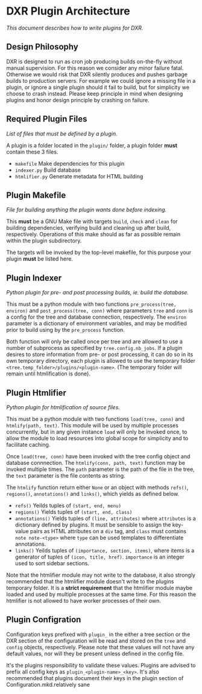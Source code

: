DXR Plugin Architecture
=======================
_This document describes how to write plugins for DXR._

Design Philosophy
-----------------
DXR is designed to run as cron job producing builds on-the-fly without manual
supervision. For this reason we consider any minor failure fatal.
Otherwise we would risk that DXR silently produces and pushes garbage builds to
production servers. For example we could ignore a missing file in a plugin, or
ignore a single plugin should it fail to build, but for simplicity we choose to
crash instead. Please keep principle in mind when designing plugins and honor
design principle by crashing on failure.


Required Plugin Files
---------------------
_List of files that must be defined by a plugin._

A plugin is a folder located in the `plugin/` folder, a plugin folder **must**
contain these 3 files.

 - `makefile`              Make dependencies for this plugin
 - `indexer.py`            Build database
 - `htmlifier.py`          Generate metadata for HTML building


Plugin Makefile
---------------
_File for building anything the plugin wants done before indexing._

This **must** be a GNU Make file with targets `build`, `check` and `clean`
for building dependencies, verifying build and cleaning up after build,
respectively. Operations of this make should as far as possible remain within
the plugin subdirectory.

The targets will be invoked by the top-level makefile, for this purpose your
plugin **must** be listed here.


Plugin Indexer
--------------
_Python plugin for pre- and post processing builds, ie. build the database._

This must be a python module with two functions `pre_process(tree, environ)`
and `post_process(tree, conn)` where parameters `tree` and `conn` is a config
for the tree and database connection, respectively.
The `environ` parameter is a dictionary of environment variables, and may be
modified prior to build using by the `pre_process` function.

Both function will only be called once per tree and are allowed to use a
number of subprocess as specified by `tree.config.nb_jobs`.
If a plugin desires to store information from pre- or post processing, it can
do so in its own temporary directory, each plugin is allowed to use the
temporary folder `<tree.temp_folder>/plugins/<plugin-name>`.
(The temporary folder will remain until htmlification is done).


Plugin Htmlifier
----------------
_Python plugin for htmlification of source files._

This must be a python module with two functions `load(tree, conn)` and
`htmlify(path, text)`. This module will be used by multiple processes
concurrently, but in any given instance `load` will only be invoked once,
to allow the module to load resources into global scope for simplicity and
to facilitate caching.

Once `load(tree, conn)` have been invoked with the tree config object
and database connnection. The `htmlify(conn, path, text)` function may be
invoked multiple times. The `path` parameter is the path of the file in the
tree, the `text` parameter is the file contents as string.

The `htmlify` function return either `None` or an object with methods `refs()`,
`regions()`, `annotations()` and `links()`, which yields as defined below.

 - `refs()`            Yeilds tuples of `(start, end, menu)`
 - `regions()`         Yields tuples of `(start, end, class)`
 - `annotations()`     Yields tuples of `(line, attributes)` where `attributes`
                       is a dictionary defined by plugins. It must be sensible
                       to assign the key-value pairs as HTML attributes on a
                       `div` tag, and `class` must contains `note note-<type>`
                       where `type` can be used templates to differentiate
                       annotations.
 - `links()`           Yeilds tuples of `(importance, section, items)`, where
                       items is a generator of tuples of `(icon, title, href)`.
                       `importance` is an integer used to sort sidebar sections.

Note that the htmlifier module may not write to the database, it also strongly
recommended that the htmlifier module doesn't write to the plugins temporary
folder. It is a **strict requirement** that the htmlifier module maybe loaded
and used by multiple processes at the same time. For this reason the htmlifier
is not allowed to have worker processes of their own.


Plugin Configration
-------------------
Configuration keys prefixed with `plugin_` in the either a tree section or the
DXR section of the configuration will be read and stored on the `tree` and
`config` objects, respectively. Please note that these values will not have any
default values, nor will they be present unless defined in the config file.

It's the plugins responsibility to validate these values. Plugins are advised to
prefix all config keys as `plugin_<plugin-name>_<key>`. It's also recommended
that plugins document their keys in the plugin section of Configuration.mkd.relatively sane


